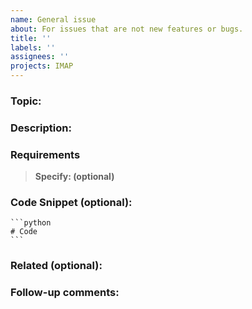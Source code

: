 ```yaml
---
name: General issue
about: For issues that are not new features or bugs.
title: ''
labels: ''
assignees: ''
projects: IMAP
---
```


### Topic:

### Description:

### Requirements

> **Specify: (optional)**

### Code Snippet (optional):

    ```python
    # Code
    ```

### Related (optional):

### Follow-up comments: